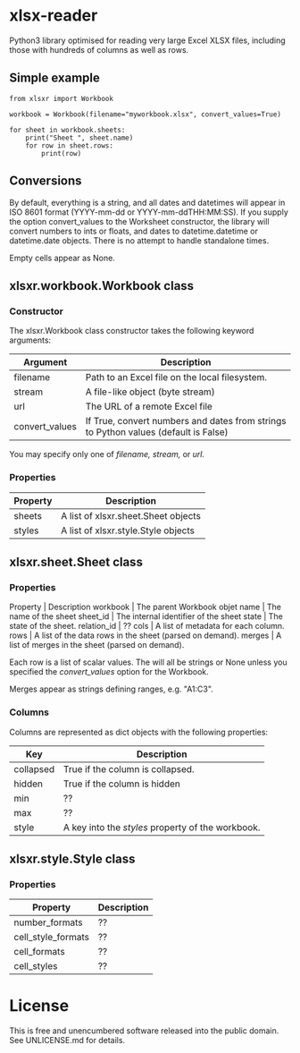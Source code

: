 xlsx-reader
===========

Python3 library optimised for reading very large Excel XLSX files, including those with hundreds of columns as well as rows. 

## Simple example

```
from xlsxr import Workbook

workbook = Workbook(filename="myworkbook.xlsx", convert_values=True)

for sheet in workbook.sheets:
    print("Sheet ", sheet.name)
    for row in sheet.rows:
        print(row)
```

## Conversions

By default, everything is a string, and all dates and datetimes will appear in ISO 8601 format (YYYY-mm-dd or YYYY-mm-ddTHH:MM:SS). If you supply the option convert_values to the Worksheet constructor, the library will convert numbers to ints or floats, and dates to datetime.datetime or datetime.date objects. There is no attempt to handle standalone times.

Empty cells appear as None.

## xlsxr.workbook.Workbook class

### Constructor

The xlsxr.Workbook class constructor takes the following keyword arguments:

Argument | Description
-- | --
filename | Path to an Excel file on the local filesystem.
stream | A file-like object (byte stream)
url | The URL of a remote Excel file
convert\_values | If True, convert numbers and dates from strings to Python values (default is False)

You may specify only one of _filename,_ _stream,_ or _url._

### Properties

Property | Description
-- | --
sheets | A list of xlsxr.sheet.Sheet objects
styles | A list of xlsxr.style.Style objects

## xlsxr.sheet.Sheet class

### Properties

Property | Description
workbook | The parent Workbook objet
name | The name of the sheet
sheet\_id | The internal identifier of the sheet
state | The state of the sheet.
relation\_id | ??
cols | A list of metadata for each column.
rows | A list of the data rows in the sheet (parsed on demand).
merges | A list of merges in the sheet (parsed on demand).

Each row is a list of scalar values. The will all be strings or None unless you specified the _convert\_values_ option for the Workbook.

Merges appear as strings defining ranges, e.g. "A1:C3".

### Columns

Columns are represented as dict objects with the following properties:

Key | Description
-- | --
collapsed | True if the column is collapsed.
hidden | True if the column is hidden
min | ??
max | ??
style | A key into the _styles_ property of the workbook.

## xlsxr.style.Style class

### Properties

Property | Description
-- | --
number\_formats | ??
cell\_style\_formats | ??
cell\_formats | ??
cell\_styles | ??

# License

This is free and unencumbered software released into the public domain. See UNLICENSE.md for details.